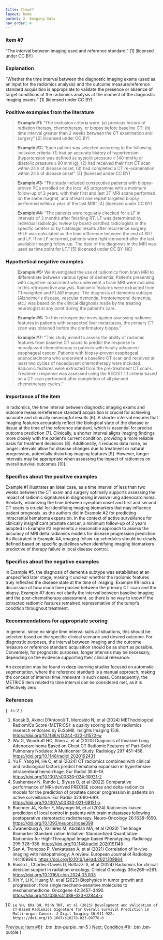 ```yaml
---
title: Item#7
layout: home
parent: 2. Imaging Data
nav_order: 4
---
```


### Item #7
“The interval between imaging used and reference standard.” [1]  (licensed under CC BY)

### Explanation
“Whether the time interval between the diagnostic imaging exams (used as an input for the radiomics analysis) and the outcome measure/reference standard acquisition is appropriate to validate the presence or absence of target conditions of the radiomics analysis at the moment of the diagnostic imaging exams.” [1]  (licensed under CC BY)

### Positive examples from the literature 
> **Example #1:** “The exclusion criteria were: (a) previous history of radiation therapy, chemotherapy, or biopsy before baseline CT; (b) time interval greater than 2 weeks between the CT examination and surgery” [2] (licensed under CC BY)

> **Example #2:** “Each patient was selected according to the following inclusion criteria: (1) had an accurate history of hypertension (hypertension was defined as systolic pressure ≥ 140 mmHg or diastolic pressure ≥ 90 mmHg); (2) had received their first CT scan within 24 h of disease onset; (3) had completed a CT re-examination within 24 h of disease onset” [3] (licensed under CC BY)

> **Example #3:** “The study included consecutive patients with biopsy-proven PCa enrolled on the local AS programme with a minimum follow-up of 2 years, with their first and last 3T MRI scans performed on the same magnet, and at least one repeat targeted biopsy performed within a year of the last MRI” [4] (licensed under CC BY)

> **Example #4:** “The patients were regularly checked for a LF in intervals of 3 months after finishing RT. LF was determined by individual radiologic review by board-certified radiologists in the specific centers or by histologic results after recurrence surgery. FFLF was calculated as the time difference between the end of SRT and LF. If no LF occurred, patients were right-censored after the last available imaging follow-up. The date of the diagnosis in the MRI was used as time point for LF.” [5] (licensed under CC BY-NC)

### Hypothetical negative examples
> **Example #5:** We investigated the use of radiomics from brain MRI to differentiate between various types of dementia. Patients presenting with cognitive impairment who underwent a brain MRI were included in this retrospective analysis. Radiomic features were extracted from T1-weighted and FLAIR images. The diagnosis of dementia subtype (Alzheimer's disease, vascular dementia, frontotemporal dementia, etc.) was based on the clinical diagnosis made by the treating neurologist at any point during the patient's care.

> **Example #6:** “In this retrospective investigation assessing radiomic features in patients with suspected liver metastases, the primary CT scan was obtained before the confirmatory biopsy.”

> **Example #7:** “This study aimed to assess the ability of radiomic features from baseline CT scans to predict the response to neoadjuvant chemotherapy in patients with locally advanced esophageal cancer. Patients with biopsy-proven esophageal adenocarcinoma who underwent a baseline CT scan and received at least two cycles of neoadjuvant chemotherapy were included. Radiomic features were extracted from the pre-treatment CT scans. Treatment response was assessed using the RECIST 1.1 criteria based on a CT scan performed after completion of all planned chemotherapy cycles.”

### Importance of the item
In radiomics, the time interval between diagnostic imaging exams and outcome measure/reference standard acquisition is crucial for achieving accurate and clinically meaningful results [6]. A shorter interval ensures that imaging features accurately reflect the biological state of the disease or tissue at the time of the reference standard, which is essential for precise outcome prediction [7]. Clinically, a shorter interval aligns imaging findings more closely with the patient’s current condition, providing a more reliable basis for treatment decisions [8]. Additionally, it reduces data noise, as longer intervals allow for disease changes due to treatment or natural progression, potentially distorting imaging features [9]. However, longer intervals may be appropriate when assessing the impact of radiomics on overall survival outcomes [10].

### Specifics about the positive examples
Example #1 illustrates an ideal case, as a time interval of less than two weeks between the CT exam and surgery optimally supports assessing the impact of radiomic signatures in diagnosing invasive lung adenocarcinoma. Similarly, minimizing the time between symptom onset and first and second CT scans is crucial for identifying imaging biomarkers that may influence patient prognosis, as the authors did in Example #2 for predicting intracranial hematoma expansion. In the context of active surveillance for clinically insignificant prostate cancer, a minimum follow-up of 2 years adopted in Example #3 represents a reasonable approach to assess the accuracy of MRI delta radiomics models for disease progression prediction. As illustrated in Example #4, imaging follow-up schedules should be clearly defined based on specific guidelines when identifying imaging biomarkers predictive of therapy failure in local disease control. 

### Specifics about the negative examples
In Example #5, the diagnosis of dementia subtype was established at an unspecified later stage, making it unclear whether the radiomic features truly reflected the disease state at the time of imaging. Example #6 lacks a discussion of how much time passed between the primary CT scan and the biopsy. Example #7 does not clarify the interval between baseline imaging and the post-chemotherapy assessment, so there is no way to know if the extracted radiomic features remained representative of the tumor’s condition throughout treatment.	

### Recommendations for appropriate scoring
In general, since no single time interval suits all situations, this should be selected based on the specific clinical scenario and desired outcome. For diagnostic purposes, the interval between imaging and the outcome measure or reference standard acquisition should be as short as possible. Conversely, for prognostic purposes, longer intervals may be necessary, depending on the evidence supporting their clinical relevance. 

An exception may be found in deep learning studies focused on automatic segmentation, where the reference standard is a manual approach, making the concept of interval time irrelevant in such cases. Consequently, the METRICS item related to time interval can be considered met, as it is effectively zero.

### References

{: .fs-2 }


1. 	Kocak B, Akinci D’Antonoli T, Mercaldo N, et al (2024) METhodological RadiomICs Score (METRICS): a quality scoring tool for radiomics research endorsed by EuSoMII. Insights Imaging 15:8. https://doi.org/10.1186/s13244-023-01572-w
2. 	Wu G, Woodruff HC, Shen J, et al (2020) Diagnosis of Invasive Lung Adenocarcinoma Based on Chest CT Radiomic Features of Part-Solid Pulmonary Nodules: A Multicenter Study. Radiology 297:451–458. https://doi.org/10.1148/radiol.2020192431
3. 	Yu F, Yang M, He C, et al (2024) CT radiomics combined with clinical and radiological factors predict hematoma expansion in hypertensive intracerebral hemorrhage. Eur Radiol 35:6–19. https://doi.org/10.1007/s00330-024-10921-2
4. 	Sushentsev N, Rundo L, Blyuss O, et al (2022) Comparative performance of MRI-derived PRECISE scores and delta-radiomics models for the prediction of prostate cancer progression in patients on active surveillance. Eur Radiol 32:680–689. https://doi.org/10.1007/s00330-021-08151-x
5. 	Buchner JA, Kofler F, Mayinger M, et al (2024) Radiomics-based prediction of local control in patients with brain metastases following postoperative stereotactic radiotherapy. Neuro-Oncology 26:1638–1650. https://doi.org/10.1093/neuonc/noae098
6. 	Zwanenburg A, Vallières M, Abdalah MA, et al (2020) The Image Biomarker Standardization Initiative: Standardized Quantitative Radiomics for High-Throughput Image-based Phenotyping. Radiology 295:328–338. https://doi.org/10.1148/radiol.2020191145
7. 	Sen A, Troncoso P, Venkatesan A, et al (2021) Correlation of in-vivo imaging with histopathology: A review. European Journal of Radiology 144:109964. https://doi.org/10.1016/j.ejrad.2021.109964
8. 	Russo L, Charles-Davies D, Bottazzi S, et al (2024) Radiomics for clinical decision support in radiation oncology. Clinical Oncology 36:e269–e281. https://doi.org/10.1016/j.clon.2024.03.003
9. 	Xin Y, Li K, Huang M, et al (2023) Biophysics in tumor growth and progression: from single mechano-sensitive molecules to mechanomedicine. Oncogene 42:3457–3490. https://doi.org/10.1038/s41388-023-02844-x
10. 	Le VH, Kha QH, Minh TNT, et al (2023) Development and Validation of CT-Based Radiomics Signature for Overall Survival Prediction in Multi-organ Cancer. J Digit Imaging 36:911–922. https://doi.org/10.1007/s10278-023-00778-0

[Previous: Item #6](https://radiomic.github.io/METRICS-E3/docs/Imaging%20Data%20(Item%204-7)/Item%206.html){: .btn .btn-purple  .mr-5  }
[Next: Condition #1](https://radiomic.github.io/METRICS-E3/docs/Segmentation%20(Con%201-2%20Item%208-10)/Condition%201.html){: .btn .btn-purple   }